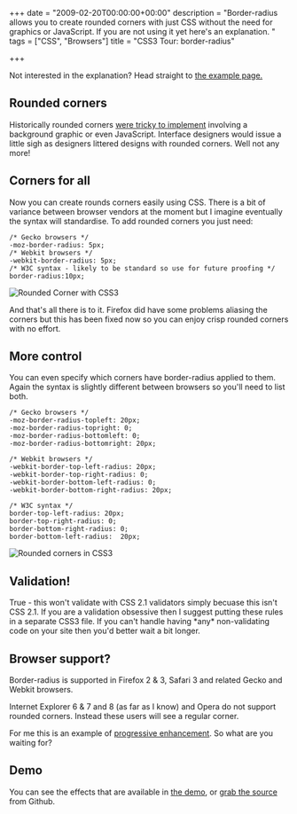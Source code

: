 +++
date = "2009-02-20T00:00:00+00:00"
description = "Border-radius allows you to create rounded corners with just CSS without the need for graphics or JavaScript. If you are not using it yet here's an explanation. "
tags = ["CSS", "Browsers"]
title = "CSS3 Tour: border-radius"

+++

Not interested in the explanation? Head straight to [the example page.][1]

## Rounded corners

Historically rounded corners [were tricky to implement][2] involving a background graphic or even JavaScript. Interface designers would issue a little sigh as designers littered designs with rounded corners. Well not any more!

## Corners for all

Now you can create rounds corners easily using CSS. There is a bit of variance between browser vendors at the moment but I imagine eventually the syntax will standardise. To add rounded corners you just need: 

    /* Gecko browsers */
    -moz-border-radius: 5px; 
    /* Webkit browsers */
    -webkit-border-radius: 5px; 
    /* W3C syntax - likely to be standard so use for future proofing */
    border-radius:10px;

![Rounded Corner with CSS3][3] 

And that's all there is to it. Firefox did have some problems aliasing the corners but this has been fixed now so you can enjoy crisp rounded corners with no effort. 

## More control

You can even specify which corners have border-radius applied to them. Again the syntax is slightly different between browsers so you'll need to list both. 

    /* Gecko browsers */
    -moz-border-radius-topleft: 20px;
    -moz-border-radius-topright: 0;
    -moz-border-radius-bottomleft: 0;
    -moz-border-radius-bottomright: 20px;

    /* Webkit browsers */
    -webkit-border-top-left-radius: 20px;
    -webkit-border-top-right-radius: 0;
    -webkit-border-bottom-left-radius: 0;
    -webkit-border-bottom-right-radius: 20px;

    /* W3C syntax */
    border-top-left-radius: 20px;
    border-top-right-radius: 0;
    border-bottom-right-radius: 0;
    border-bottom-left-radius:  20px;

![Rounded corners in CSS3][4] 

## Validation!

True - this won't validate with CSS 2.1 validators simply becuase this isn't CSS 2.1. If you are a validation obsessive then I suggest putting these rules in a separate CSS3 file. If you can't handle having \*any\* non-validating code on your site then you'd better wait a bit longer. 

## Browser support?

Border-radius is supported in Firefox 2 & 3, Safari 3 and related Gecko and Webkit browsers.

Internet Explorer 6 & 7 and 8 (as far as I know) and Opera do not support rounded corners. Instead these users will see a regular corner.

For me this is an example of [progressive enhancement][5]. So what are you waiting for?

## Demo

You can see the effects that are available in [the demo][1], or [grab the source][6] from Github.

 [1]: /examples/border-radius/
 [2]: http://www.cssjuice.com/25-rounded-corners-techniques-with-css/
 [3]: /images/articles/rounded-corner.png
 [4]: /images/articles/rounded-corner2.jpg
 [5]: http://en.wikipedia.org/wiki/Progressive_Enhancement
 [6]: http://github.com/shapeshed/border-radius-demo/tree/master
